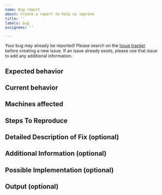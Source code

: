 ```yaml
---
name: Bug report
about: Create a report to help us improve
title: ''
labels: bug
assignees: ''

---
```


<!-- Please remove unwanted/unrelated/irrelevant information such as comments.
Please copy any output files into a public Github gist (see https://gist.github.com/) 
and link to the gist, rather than relying on paths that might change. -->

Your bug may already be reported!
Please search on the [Issue tracker](https://github.com/ufs-community/ufs-srweather-app/issues) 
before creating a new issue. If an issue already exists, please use that issue to add any 
additional information.

## Expected behavior
<!-- Tell us what should happen. -->

## Current behavior
<!-- Tell us what happens instead of the expected behavior. -->

## Machines affected
<!--- Please provide any relevant information about your setup, including 
machine/compiler combination. -->
<!-- Reference other issues or PRs in other repositories that this issue is 
related to, and how they are related. -->

## Steps To Reproduce
<!--- Provide a link to a live example, a code snippet, and/or an explicit 
set of steps to reproduce this bug.
1. do this
2. then that
3. then, oops, look at the bug -->

## Detailed Description of Fix (optional)
<!--- Provide a detailed description of the change or addition you are proposing. -->

## Additional Information (optional)
<!-- Any other relevant information that we should know to correctly understand and 
reproduce the issue. Please describe in as much detail as possible. -->

## Possible Implementation (optional)
<!--- Not obligatory, but suggest an idea for implementing addition or change. -->

## Output (optional)
<!-- Please include any relevant log files, screenshots or other output here. -->
